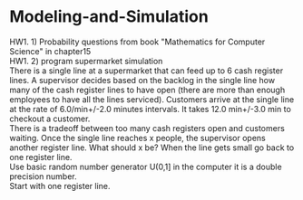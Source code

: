 # Modeling-and-Simulation

HW1. 1) Probability questions from book "Mathematics for Computer Science" in chapter15  
HW1. 2) program supermarket simulation  
There is a single line at a supermarket that can  feed up to 6 cash register lines. A supervisor decides based on the backlog in the single line how many of the cash register lines to have open (there are more than enough employees to have all the lines serviced). Customers arrive at the single line at the rate of 6.0/min+/-2.0 minutes intervals. It takes 12.0 min+/-3.0 min to checkout a customer.   
There is a tradeoff between too many cash registers  open and customers waiting. Once the single line reaches x people, the supervisor opens another register line. What should x be? When the line gets small go back to one register line.  
Use basic random number generator U(0,1] in the computer it is a double precision number.  
Start with one register line.
